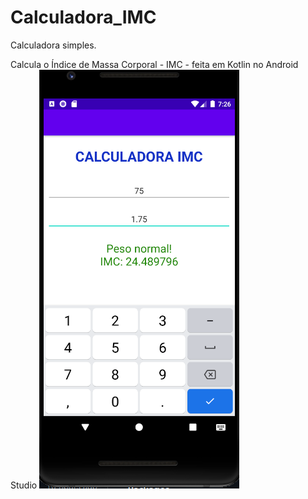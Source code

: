 # Calculadora_IMC
Calculadora simples.

Calcula o Índice de Massa Corporal - IMC - feita em Kotlin no Android Studio
![Screenshot](calculadoraIMC.PNG)
